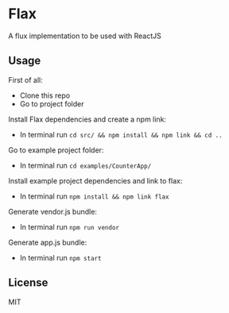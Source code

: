 # Flax

A flux implementation to be used with ReactJS

## Usage

First of all:

* Clone this repo
* Go to project folder

Install Flax dependencies and create a npm link: 

* In terminal run `cd src/ && npm install && npm link && cd ..`

Go to example project folder:

* In terminal run `cd examples/CounterApp/`

Install example project dependencies and link to flax:

* In terminal run `npm install && npm link flax`

Generate vendor.js bundle:

* In terminal run `npm run vendor`

Generate app.js bundle:

* In terminal run `npm start`

## License

MIT
